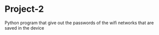 # Project-2
Python program that give out the passwords of the wifi networks that are saved in the device
